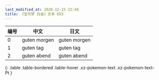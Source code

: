 ```yaml
---
last_modified_at: 2020-12-15 22:48
title: 《宝可梦 白金》文本 653
---
```

| 编号 | 中文 | 日文 |
| ---- | ---- | ---- |
| 0 | guten morgen | guten morgen |
| 1 | guten tag | guten tag |
| 2 | guten abend | guten abend |
{: .table .table-bordered .table-hover .xz-pokemon-text .xz-pokemon-text-Pt }
